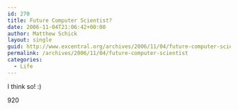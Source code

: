 ```yaml
---
id: 270
title: Future Computer Scientist?
date: 2006-11-04T21:06:42+00:00
author: Matthew Schick
layout: single
guid: http://www.excentral.org/archives/2006/11/04/future-computer-scientist/
permalink: /archives/2006/11/04/future-computer-scientist
categories:
  - Life
---
```

I think so! :)

<wpg2id>920</wpg2id>